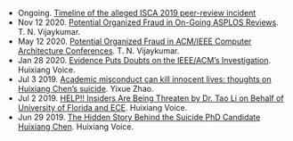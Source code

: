 - Ongoing. [Timeline of the alleged ISCA 2019 peer-review incident](https://pbzcnepu.net/isca/timeline.html)
- Nov 12 2020. [Potential Organized Fraud in On-Going ASPLOS Reviews](https://medium.com/@tnvijayk/potential-organized-fraud-in-on-going-asplos-reviews-874ce14a3ebe). T. N. Vijaykumar.
- May 12 2020. [Potential Organized Fraud in ACM/IEEE Computer Architecture Conferences](https://medium.com/@tnvijayk/potential-organized-fraud-in-acm-ieee-computer-architecture-conferences-ccd61169370d). T. N. Vijaykumar.
- Jan 28 2020. [Evidence Puts Doubts on the IEEE/ACM’s Investigation](https://medium.com/@huixiangvoice/evidence-put-doubts-on-the-ieee-acms-investigation-991a6d50802a). Huixiang Voice.
- Jul 3 2019. [Academic misconduct can kill innocent lives: thoughts on Huixiang Chen’s suicide](https://medium.com/@yixue_zhao/academic-misconduct-can-kill-innocent-lives-thoughts-on-huixiang-chens-suicide-f619f6465a80). Yixue Zhao.
- Jul 2 2019. [HELP!! Insiders Are Being Threaten by Dr. Tao Li on Behalf of University of Florida and ECE](https://medium.com/@huixiangvoice/help-dr-tao-li-is-threatening-insiders-on-behalf-of-university-of-florida-3fa1cb16de68). Huixiang Voice.
- Jun 29 2019. [The Hidden Story Behind the Suicide PhD Candidate Huixiang Chen](https://medium.com/@huixiangvoice/the-hidden-story-behind-the-suicide-phd-candidate-huixiang-chen-236cd39f79d3). Huixiang Voice.
